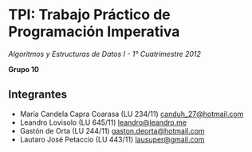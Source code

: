 TPI: Trabajo Práctico de Programación Imperativa
================================================

_Algoritmos y Estructuras de Datos I - 1° Cuatrimestre 2012_

**Grupo 10** 

Integrantes
-----------

- María Candela Capra Coarasa (LU 234/11) [canduh_27@hotmail.com](canduh_27@hotmail.com)
- Leandro Lovisolo (LU 645/11) [leandro@leandro.me](leandro@leandro.me)
- Gastón de Orta (LU 244/11) [gaston.deorta@hotmail.com](gaston.deorta@hotmail.com)
- Lautaro José Petaccio (LU 443/11) [lausuper@gmail.com](lausuper@gmail.com)
